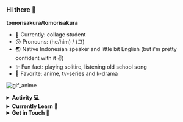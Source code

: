 ### Hi there 🌹


**tomorisakura/tomorisakura**

- 🚀  Currently: collage student 
- 😚  Pronouns: (he/him) / (그)
- 🌏  Native Indonesian speaker and little bit English (but i'm pretty confident with it ✌)
- ✨  Fun fact: playing solitire, listening old school song
- 🎥  Favorite: anime, tv-series and k-drama


![gif_anime](https://media.tenor.com/images/7db4eaa3e47272c8e58ee018fc390b7d/tenor.gif)

<details>
<summary><b>Activity 💻</b></summary>
<br>

![Top Langs](https://github-readme-stats.vercel.app/api/top-langs/?username=tomorisakura&show_icons=true&theme=radical)

</details>

<details>
<summary><b>Currently Learn 💎</b></summary>
<br>

![Kotlin](https://img.shields.io/badge/-Kotlin-181717?style=flat-circle&logo=kotlin)
![JavaScript](https://img.shields.io/badge/-JavaScript-black?style=flat-circle&logo=javascript)
![Nodejs](https://img.shields.io/badge/-Nodejs-black?style=flat-circle&logo=Node.js)
![Android](https://img.shields.io/badge/-Android-black?style=flat-circle&logo=Android)

</details>

<details>
<summary><b>Get in Touch 🧙</b></summary>
<br>

[![Dribble Badge](https://img.shields.io/badge/-Dribbble-black?style=flat-circle&logo=Dribbble&logoColor=white&link=https://dribbble.com/grevimsx)](https://dribbble.com/grevimsx)
[![Twitter Badge](https://img.shields.io/badge/-Twitter-black?style=flat-circle&logo=Twitter&logoColor=white&link=https://twitter.com/reskiaryanto)](https://twitter.com/reskiaryanto)
[![DeviantArt Badge](https://img.shields.io/badge/-Deviantart-black?style=flat-circle&logo=Deviantart&logoColor=white&link=https://www.deviantart.com/hakureix)](https://www.deviantart.com/hakureix)
[![Gmail Badge](https://img.shields.io/badge/-Gmail-black?style=flat-circle&logo=Gmail&logoColor=white&link=mailto:xxkyoko18@gmail.com)](mailto:xxkyoko18@gmail.com)

</details>
